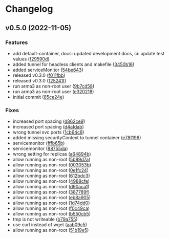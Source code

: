 # Changelog

## v0.5.0 (2022-11-05)

### Features

* add default-container, docs: updated development docs, ci: update test values
  ([f29590d](https://github.com/fbuchmeier/arma3-helm-chart/commit/f29590defdd572fa4809b9c89f9fa71c05904338))
* added tunnel for headless clients and makefile
  ([3450b16](https://github.com/fbuchmeier/arma3-helm-chart/commit/3450b16566e4bc53aa39f09a1c31e0a68b5a8ad7))
* added serviceMonitor
  ([54be643](https://github.com/fbuchmeier/arma3-helm-chart/commit/54be64331c683cd3fb41578d354f26eae049ac5a))
* released v0.3.0
  ([f011fbb](https://github.com/fbuchmeier/arma3-helm-chart/commit/f011fbb9b32524a44473f627f1197ce2649b3e3f))
* released v0.3.0
  ([125241f](https://github.com/fbuchmeier/arma3-helm-chart/commit/125241f7988aa345bf41ef6e3d04680c19d07c5d))
* run arma3 as non-root user
  ([9b7cd58](https://github.com/fbuchmeier/arma3-helm-chart/commit/9b7cd584039197440f34eda4deebf8e9df1657d9))
* run arma3 as non-root user
  ([e320218](https://github.com/fbuchmeier/arma3-helm-chart/commit/e320218fae78cedf8f14e124bdce7963d205b69b))
* initial commit
  ([85ce24e](https://github.com/fbuchmeier/arma3-helm-chart/commit/85ce24e450ca08b043044641b8aca5f1d88c43aa))

### Fixes

* increased port spacing
  ([d862ce9](https://github.com/fbuchmeier/arma3-helm-chart/commit/d862ce9a3434436967a4f86d0249f44039cac594))
* increased port spacing
  ([d4afdab](https://github.com/fbuchmeier/arma3-helm-chart/commit/d4afdab52d3e9ee08683b77415aac818f864e7e4))
* wrong tunnel svc ports
  ([1cb64c8](https://github.com/fbuchmeier/arma3-helm-chart/commit/1cb64c8a49091279dd48a714d2eff6b99d85826e))
* added missing securityContext to tunnel container
  ([e78f196](https://github.com/fbuchmeier/arma3-helm-chart/commit/e78f196d4c91893bc291c95ba5710ee2d10de3b1))
* servicemonitor
  ([fffb65b](https://github.com/fbuchmeier/arma3-helm-chart/commit/fffb65bd6aa01569328fd5e117b11296dd628ce9))
* servicemonitor
  ([88755da](https://github.com/fbuchmeier/arma3-helm-chart/commit/88755da69ebe697ed66157497ab5dd6a876b05ca))
* wrong setting for replicas
  ([a64894b](https://github.com/fbuchmeier/arma3-helm-chart/commit/a64894b5cdf988f11901c90a7bb78f7991e4a72d))
* allow running as non-root
  ([5b89d7a](https://github.com/fbuchmeier/arma3-helm-chart/commit/5b89d7afa6306c2e2dd6bc386fa554d594d9c45a))
* allow running as non-root
  ([003053b](https://github.com/fbuchmeier/arma3-helm-chart/commit/003053be3fb4eaf4595aabb0d35da8ce02dcbb93))
* allow running as non-root
  ([0e1fc24](https://github.com/fbuchmeier/arma3-helm-chart/commit/0e1fc2432cb46f2a1dcaa325b8cf5c3112e9819f))
* allow running as non-root
  ([612bdc3](https://github.com/fbuchmeier/arma3-helm-chart/commit/612bdc31a923426d22c0c638fbcae75723793aad))
* allow running as non-root
  ([4988cfe](https://github.com/fbuchmeier/arma3-helm-chart/commit/4988cfe0c723ef80c6ff695671b713b75b3fc133))
* allow running as non-root
  ([d90aca1](https://github.com/fbuchmeier/arma3-helm-chart/commit/d90aca1e660ebda4a007457504c90864a7f75e27))
* allow running as non-root
  ([387789f](https://github.com/fbuchmeier/arma3-helm-chart/commit/387789ff730078e0a4e19572cd21683cee04a1a9))
* allow running as non-root
  ([eb8a905](https://github.com/fbuchmeier/arma3-helm-chart/commit/eb8a905926a63e2771473bcd7088265216e3190e))
* allow running as non-root
  ([1d74dd0](https://github.com/fbuchmeier/arma3-helm-chart/commit/1d74dd09c3b8254fa79914ceae862793d8b5788e))
* allow running as non-root
  ([f0c49ca](https://github.com/fbuchmeier/arma3-helm-chart/commit/f0c49cac9a0ad5fcabf8d6bc9c42c7d8fd5c0293))
* allow running as non-root
  ([b550cb5](https://github.com/fbuchmeier/arma3-helm-chart/commit/b550cb574932c09a7dff0f9bdc445da522e475fb))
* tmp is not writeable
  ([b79a755](https://github.com/fbuchmeier/arma3-helm-chart/commit/b79a755a4585e4442c403532a6b450bf426ecde7))
* use curl instead of wget
  ([aab09c5](https://github.com/fbuchmeier/arma3-helm-chart/commit/aab09c518f813edbab0aea8af949813f3bd9cd11))
* allow running as non-root
  ([51b19e5](https://github.com/fbuchmeier/arma3-helm-chart/commit/51b19e5647117038ee82ea007e30d2823882f63e))
